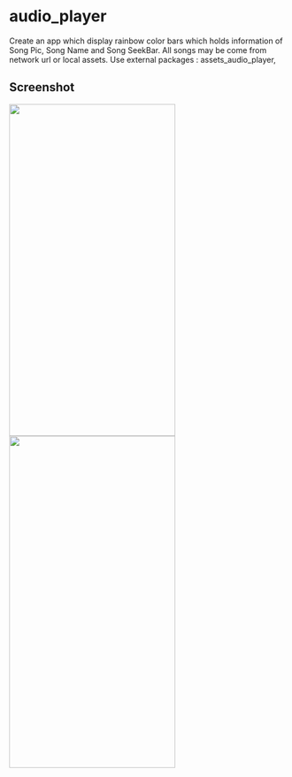 # audio_player

Create an app which display rainbow color bars which holds information of Song Pic, Song Name and Song SeekBar. All songs may be come from network url or local assets.
Use external packages : assets_audio_player,

## Screenshot

<img width="300" height="600" src="https://user-images.githubusercontent.com/113745196/195414425-f6879a62-2b86-4842-8501-cd86e9639039.jpg">    <img width="300" height="600" src="https://user-images.githubusercontent.com/113745196/195414435-0239ef16-07d1-4fa4-bc66-427f39bc278e.jpg"> 
